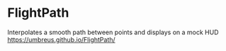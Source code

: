 # FlightPath
Interpolates a smooth path between points and displays on a mock HUD<br />
https://umbreus.github.io/FlightPath/
